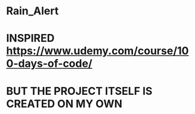 # Rain_Alert
# INSPIRED https://www.udemy.com/course/100-days-of-code/
# BUT THE PROJECT ITSELF IS CREATED ON MY OWN
